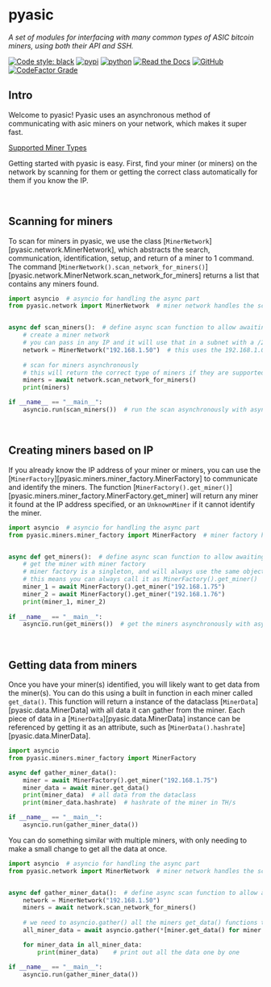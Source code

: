 # pyasic
*A set of modules for interfacing with many common types of ASIC bitcoin miners, using both their API and SSH.*

[![Code style: black](https://img.shields.io/badge/code%20style-black-000000.svg)](https://github.com/psf/black)
[![pypi](https://img.shields.io/pypi/v/pyasic.svg)](https://pypi.org/project/pyasic/)
[![python](https://img.shields.io/pypi/pyversions/pyasic.svg)](https://pypi.org/project/pyasic/)
[![Read the Docs](https://img.shields.io/readthedocs/pyasic)](https://pyasic.readthedocs.io/en/latest/)
[![GitHub](https://img.shields.io/github/license/UpstreamData/pyasic)](https://github.com/UpstreamData/pyasic/blob/master/LICENSE.txt)
[![CodeFactor Grade](https://img.shields.io/codefactor/grade/github/UpstreamData/pyasic)](https://www.codefactor.io/repository/github/upstreamdata/pyasic)

## Intro
Welcome to pyasic!  Pyasic uses an asynchronous method of communicating with asic miners on your network, which makes it super fast.

[Supported Miner Types](miners/supported_types.md)

Getting started with pyasic is easy.  First, find your miner (or miners) on the network by scanning for them or getting the correct class automatically for them if you know the IP.

<br>

## Scanning for miners
To scan for miners in pyasic, we use the class [`MinerNetwork`][pyasic.network.MinerNetwork], which abstracts the search, communication, identification, setup, and return of a miner to 1 command.
The command [`MinerNetwork().scan_network_for_miners()`][pyasic.network.MinerNetwork.scan_network_for_miners] returns a list that contains any miners found.
```python
import asyncio  # asyncio for handling the async part
from pyasic.network import MinerNetwork  # miner network handles the scanning


async def scan_miners():  # define async scan function to allow awaiting
    # create a miner network
    # you can pass in any IP and it will use that in a subnet with a /24 mask (255 IPs).
    network = MinerNetwork("192.168.1.50")  # this uses the 192.168.1.0-255 network
    
    # scan for miners asynchronously
    # this will return the correct type of miners if they are supported with all functionality.
    miners = await network.scan_network_for_miners()
    print(miners)

if __name__ == "__main__": 
    asyncio.run(scan_miners())  # run the scan asynchronously with asyncio.run()
```

<br>

## Creating miners based on IP
If you already know the IP address of your miner or miners, you can use the [`MinerFactory`][pyasic.miners.miner_factory.MinerFactory] to communicate and identify the miners.
The function [`MinerFactory().get_miner()`][pyasic.miners.miner_factory.MinerFactory.get_miner] will return any miner it found at the IP address specified, or an `UnknownMiner` if it cannot identify the miner.
```python
import asyncio  # asyncio for handling the async part
from pyasic.miners.miner_factory import MinerFactory  # miner factory handles miners creation


async def get_miners():  # define async scan function to allow awaiting
    # get the miner with miner factory
    # miner factory is a singleton, and will always use the same object and cache
    # this means you can always call it as MinerFactory().get_miner()
    miner_1 = await MinerFactory().get_miner("192.168.1.75")
    miner_2 = await MinerFactory().get_miner("192.168.1.76")
    print(miner_1, miner_2)
    
if __name__ == "__main__": 
    asyncio.run(get_miners())  # get the miners asynchronously with asyncio.run()
```

<br>

## Getting data from miners

Once you have your miner(s) identified, you will likely want to get data from the miner(s).  You can do this using a built in function in each miner called `get_data()`.
This function will return a instance of the dataclass [`MinerData`][pyasic.data.MinerData] with all data it can gather from the miner.
Each piece of data in a [`MinerData`][pyasic.data.MinerData] instance can be referenced by getting it as an attribute, such as [`MinerData().hashrate`][pyasic.data.MinerData].
```python
import asyncio
from pyasic.miners.miner_factory import MinerFactory

async def gather_miner_data():
    miner = await MinerFactory().get_miner("192.168.1.75")
    miner_data = await miner.get_data()
    print(miner_data)  # all data from the dataclass
    print(miner_data.hashrate)  # hashrate of the miner in TH/s

if __name__ == "__main__": 
    asyncio.run(gather_miner_data())
```

You can do something similar with multiple miners, with only needing to make a small change to get all the data at once.
```python
import asyncio  # asyncio for handling the async part
from pyasic.network import MinerNetwork  # miner network handles the scanning


async def gather_miner_data():  # define async scan function to allow awaiting
    network = MinerNetwork("192.168.1.50")
    miners = await network.scan_network_for_miners()
    
    # we need to asyncio.gather() all the miners get_data() functions to make them run together
    all_miner_data = await asyncio.gather(*[miner.get_data() for miner in miners])

    for miner_data in all_miner_data:
        print(miner_data)    # print out all the data one by one

if __name__ == "__main__": 
    asyncio.run(gather_miner_data())
```
